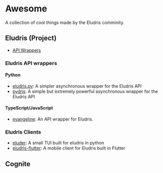 # Awesome
A collection of cool things made by the Eludris comminity.

## Eludris (Project)

- [API Wrappers](#eludris-api-wrappers)

### Eludris API wrappers

#### Python

- [eludris.py](https://github.com/teaishealthy/eludris.py): A simpler asynchronous wrapper for the Eludris API
- [pydris](https://github.com/EnokiUN/pydris): A simple but extremely powerful asynchronous wrapper for the Eludris API 

#### TypeScript/JavaScript

- [evangeline](https://github.com/toolifelesstocode/evangeline): An API wrapper for Eludris.

### Eludris Clients
- [eluder](https://github.com/SawshaDev/eluder): A small TUI built for eludris in python
- [eludris-flutter](https://github.com/teaishealthy/eludris-flutter): A mobile client for Eludris built in Flutter

## Cognite
